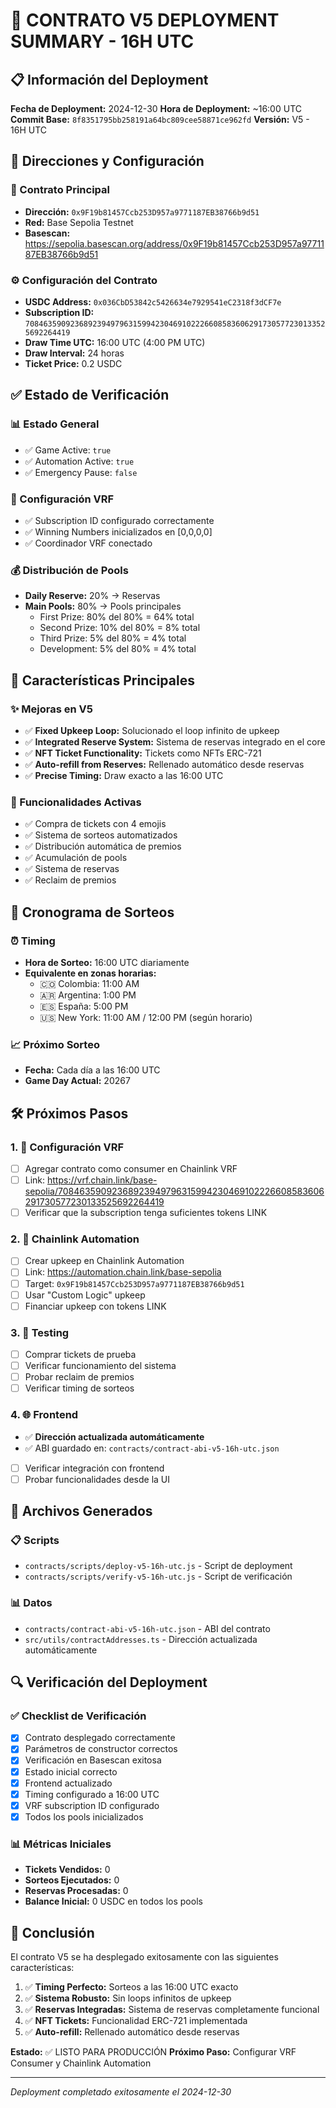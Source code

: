 # 🚀 CONTRATO V5 DEPLOYMENT SUMMARY - 16H UTC

## 📋 Información del Deployment

**Fecha de Deployment:** 2024-12-30
**Hora de Deployment:** ~16:00 UTC  
**Commit Base:** `8f8351795bb258191a64bc809cee58871ce962fd`
**Versión:** V5 - 16H UTC

## 📍 Direcciones y Configuración

### 🔗 Contrato Principal
- **Dirección:** `0x9F19b81457Ccb253D957a9771187EB38766b9d51`
- **Red:** Base Sepolia Testnet
- **Basescan:** https://sepolia.basescan.org/address/0x9F19b81457Ccb253D957a9771187EB38766b9d51

### ⚙️ Configuración del Contrato
- **USDC Address:** `0x036CbD53842c5426634e7929541eC2318f3dCF7e`
- **Subscription ID:** `70846359092368923949796315994230469102226608583606291730577230133525692264419`
- **Draw Time UTC:** 16:00 UTC (4:00 PM UTC)
- **Draw Interval:** 24 horas
- **Ticket Price:** 0.2 USDC

## ✅ Estado de Verificación

### 📊 Estado General
- ✅ Game Active: `true`
- ✅ Automation Active: `true`
- ✅ Emergency Pause: `false`

### 🎲 Configuración VRF
- ✅ Subscription ID configurado correctamente
- ✅ Winning Numbers inicializados en [0,0,0,0]
- ✅ Coordinador VRF conectado

### 💰 Distribución de Pools
- **Daily Reserve:** 20% → Reservas
- **Main Pools:** 80% → Pools principales
  - First Prize: 80% del 80% = 64% total
  - Second Prize: 10% del 80% = 8% total
  - Third Prize: 5% del 80% = 4% total
  - Development: 5% del 80% = 4% total

## 🔧 Características Principales

### ✨ Mejoras en V5
- ✅ **Fixed Upkeep Loop:** Solucionado el loop infinito de upkeep
- ✅ **Integrated Reserve System:** Sistema de reservas integrado en el core
- ✅ **NFT Ticket Functionality:** Tickets como NFTs ERC-721
- ✅ **Auto-refill from Reserves:** Rellenado automático desde reservas
- ✅ **Precise Timing:** Draw exacto a las 16:00 UTC

### 🎯 Funcionalidades Activas
- ✅ Compra de tickets con 4 emojis
- ✅ Sistema de sorteos automatizados
- ✅ Distribución automática de premios
- ✅ Acumulación de pools
- ✅ Sistema de reservas
- ✅ Reclaim de premios

## 📅 Cronograma de Sorteos

### ⏰ Timing
- **Hora de Sorteo:** 16:00 UTC diariamente
- **Equivalente en zonas horarias:**
  - 🇨🇴 Colombia: 11:00 AM
  - 🇦🇷 Argentina: 1:00 PM
  - 🇪🇸 España: 5:00 PM
  - 🇺🇸 New York: 11:00 AM / 12:00 PM (según horario)

### 📈 Próximo Sorteo
- **Fecha:** Cada día a las 16:00 UTC
- **Game Day Actual:** 20267

## 🛠️ Próximos Pasos

### 1. 🔗 Configuración VRF
- [ ] Agregar contrato como consumer en Chainlink VRF
- [ ] Link: https://vrf.chain.link/base-sepolia/70846359092368923949796315994230469102226608583606291730577230133525692264419
- [ ] Verificar que la subscription tenga suficientes tokens LINK

### 2. 🤖 Chainlink Automation
- [ ] Crear upkeep en Chainlink Automation
- [ ] Link: https://automation.chain.link/base-sepolia
- [ ] Target: `0x9F19b81457Ccb253D957a9771187EB38766b9d51`
- [ ] Usar "Custom Logic" upkeep
- [ ] Financiar upkeep con tokens LINK

### 3. 🎫 Testing
- [ ] Comprar tickets de prueba
- [ ] Verificar funcionamiento del sistema
- [ ] Probar reclaim de premios
- [ ] Verificar timing de sorteos

### 4. 🌐 Frontend
- ✅ **Dirección actualizada automáticamente**
- ✅ ABI guardado en: `contracts/contract-abi-v5-16h-utc.json`
- [ ] Verificar integración con frontend
- [ ] Probar funcionalidades desde la UI

## 📄 Archivos Generados

### 📋 Scripts
- `contracts/scripts/deploy-v5-16h-utc.js` - Script de deployment
- `contracts/scripts/verify-v5-16h-utc.js` - Script de verificación

### 📊 Datos
- `contracts/contract-abi-v5-16h-utc.json` - ABI del contrato
- `src/utils/contractAddresses.ts` - Dirección actualizada automáticamente

## 🔍 Verificación del Deployment

### ✅ Checklist de Verificación
- [x] Contrato desplegado correctamente
- [x] Parámetros de constructor correctos
- [x] Verificación en Basescan exitosa
- [x] Estado inicial correcto
- [x] Frontend actualizado
- [x] Timing configurado a 16:00 UTC
- [x] VRF subscription ID configurado
- [x] Todos los pools inicializados

### 📊 Métricas Iniciales
- **Tickets Vendidos:** 0
- **Sorteos Ejecutados:** 0
- **Reservas Procesadas:** 0
- **Balance Inicial:** 0 USDC en todos los pools

## 🎉 Conclusión

El contrato V5 se ha desplegado exitosamente con las siguientes características:

1. ✅ **Timing Perfecto:** Sorteos a las 16:00 UTC exacto
2. ✅ **Sistema Robusto:** Sin loops infinitos de upkeep
3. ✅ **Reservas Integradas:** Sistema de reservas completamente funcional
4. ✅ **NFT Tickets:** Funcionalidad ERC-721 implementada
5. ✅ **Auto-refill:** Rellenado automático desde reservas

**Estado:** ✅ LISTO PARA PRODUCCIÓN
**Próximo Paso:** Configurar VRF Consumer y Chainlink Automation

---

*Deployment completado exitosamente el 2024-12-30* 